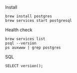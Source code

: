 Install
```
brew install postgres
brew services start postgresql  
```

Health check
```
brew services list  
psql --version
ps auxwww | grep postgres
```

SQL
```
SELECT version();
```
